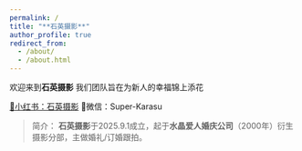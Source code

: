 ```yaml
---
permalink: /
title: "**石英摄影**"
author_profile: true
redirect_from: 
  - /about/
  - /about.html
---
```


欢迎来到**石英摄影**
我们团队旨在为新人的幸福锦上添花

[📕小红书：石英摄影](https://www.xiaohongshu.com/user/profile/65b7c5e8000000000e027b39?xsec_token=YBiahQCa2M1_vWCAudprMAMw2rhfJZu4LC1uKkLF-1VR4=&xsec_source=app_share&xhsshare=CopyLink&appuid=65b7c5e8000000000e027b39&apptime=1756716744&share_id=183845ecbbb94e6ea207e882bd822d03&share_channel=copy_link)
🍃微信：Super-Karasu

> 简介：
**石英摄影**于2025.9.1成立，起于**水晶爱人婚庆公司**（2000年）衍生摄影分部，主做婚礼/订婚跟拍。

